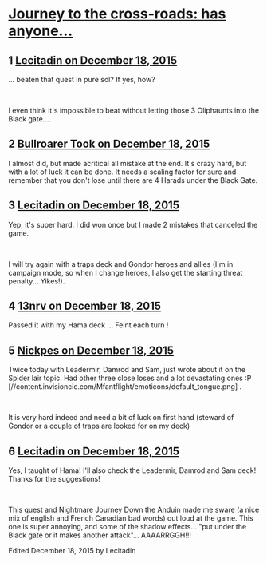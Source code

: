 # [Journey to the cross-roads: has anyone...](https://community.fantasyflightgames.com/topic/196150-journey-to-the-cross-roads-has-anyone/)

## 1 [Lecitadin on December 18, 2015](https://community.fantasyflightgames.com/topic/196150-journey-to-the-cross-roads-has-anyone/?do=findComment&comment=1941987)

... beaten that quest in pure sol? If yes, how?

 

I even think it's impossible to beat without letting those 3 Oliphaunts into the Black gate....

## 2 [Bullroarer Took on December 18, 2015](https://community.fantasyflightgames.com/topic/196150-journey-to-the-cross-roads-has-anyone/?do=findComment&comment=1942155)

I almost did, but made acritical all mistake at the end. It's crazy hard, but with a lot of luck it can be done. It needs a scaling factor for sure and remember that you don't lose until there are 4 Harads under the Black Gate.

## 3 [Lecitadin on December 18, 2015](https://community.fantasyflightgames.com/topic/196150-journey-to-the-cross-roads-has-anyone/?do=findComment&comment=1942756)

Yep, it's super hard. I did won once but I made 2 mistakes that canceled the game.

 

I will try again with a traps deck and Gondor heroes and allies (I'm in campaign mode, so when I change heroes, I also get the starting threat penalty... Yikes!).

## 4 [13nrv on December 18, 2015](https://community.fantasyflightgames.com/topic/196150-journey-to-the-cross-roads-has-anyone/?do=findComment&comment=1942763)

Passed it with my Hama deck ... Feint each turn !

## 5 [Nickpes on December 18, 2015](https://community.fantasyflightgames.com/topic/196150-journey-to-the-cross-roads-has-anyone/?do=findComment&comment=1942792)

Twice today with Leadermir, Damrod and Sam, just wrote about it on the Spider lair topic. Had other three close loses and a lot devastating ones :P [//content.invisioncic.com/Mfantflight/emoticons/default_tongue.png] .  

 

It is very hard indeed and need a bit of luck on first hand (steward of Gondor or a couple of traps are looked for on my deck)

## 6 [Lecitadin on December 18, 2015](https://community.fantasyflightgames.com/topic/196150-journey-to-the-cross-roads-has-anyone/?do=findComment&comment=1942944)

Yes, I taught of Hama! I'll also check the Leadermir, Damrod and Sam deck! Thanks for the suggestions!

 

This quest and Nightmare Journey Down the Anduin made me sware (a nice mix of english and French Canadian bad words) out loud at the game. This one is super annoying, and some of the shadow effects... "put under the Black gate or it makes another attack"... AAAARRGGH!!!

Edited December 18, 2015 by Lecitadin

